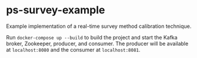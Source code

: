 # ps-survey-example
Example implementation of a real-time survey method calibration technique.

Run `docker-compose up --build` to build the project and start the Kafka broker, Zookeeper, producer, and consumer. The producer will be available at `localhost:8080` and the consumer at `localhost:8081`.
